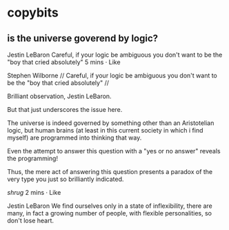 # copybits

## is the universe goverend by logic?

Jestin LeBaron Careful, if your logic be ambiguous you don't want to be the "boy that cried absolutely" 
5 mins · Like

Stephen Wilborne // Careful, if your logic be ambiguous you don't want to be the "boy that cried absolutely" //

Brilliant observation, Jestin LeBaron. 

But that just underscores the issue here.

The universe is indeed governed by something other than an Aristotelian logic, but human brains (at least in this current society in which i find myself) are programmed into thinking that way.

Even the attempt to answer this question with a "yes or no answer" reveals the programming!

Thus, the mere act of answering this question presents a paradox of the very type you just so brilliantly indicated.

*shrug*
2 mins · Like

Jestin LeBaron We find ourselves only in a state of inflexibility, there are many, in fact a growing number of people, with flexible personalities, so don't lose heart.

